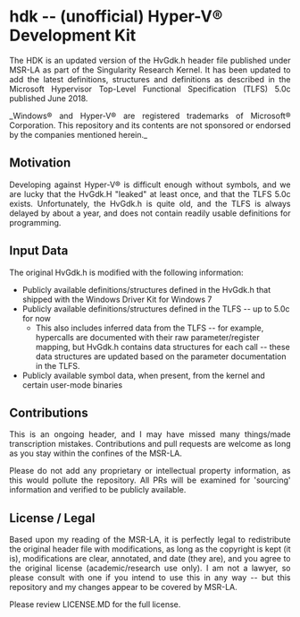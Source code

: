 # hdk -- (unofficial) Hyper-V® Development Kit
<p align="justify">
The HDK is an updated version of the HvGdk.h header file published under MSR-LA as part of the Singularity Research Kernel. It has been updated to add the latest definitions, structures and definitions as described in the Microsoft Hypervisor Top-Level Functional Specification (TLFS) 5.0c published June 2018.
</p>

<p align="justify">
_Windows® and Hyper-V® are registered trademarks of Microsoft® Corporation. This repository and its contents are not sponsored or endorsed by the companies mentioned herein._
</p>

## Motivation

<p align="justify">
Developing against Hyper-V® is difficult enough without symbols, and we are lucky that the HvGdk.H "leaked" at least once, and that the TLFS 5.0c exists. Unfortunately, the HvGdk.h is quite old, and the TLFS is always delayed by about a year, and does not contain readily usable definitions for programming.
</p>

## Input Data

<p align="justify">
The original HvGdk.h is modified with the following information:

* Publicly available definitions/structures defined in the HvGdk.h that shipped with the Windows Driver Kit for Windows 7
* Publicly available definitions/structures defined in the TLFS -- up to 5.0c for now
  * This also includes inferred data from the TLFS -- for example, hypercalls are documented with their raw parameter/register mapping, but HvGdk.h contains data structures for each call -- these data structures are updated based on the parameter documentation in the TLFS.
* Publicly available symbol data, when present, from the kernel and certain user-mode binaries
</p>

## Contributions

<p align="justify">
This is an ongoing header, and I may have missed many things/made transcription mistakes. Contributions and pull requests are welcome as long as you stay within the confines of the MSR-LA.
</p>

<p align="justify">
Please do not add any proprietary or intellectual property information, as this would pollute the repository. All PRs will be examined for 'sourcing' information and verified to be publicly available.
</p>

## License / Legal

<p align="justify">
Based upon my reading of the MSR-LA, it is perfectly legal to redistribute the original header file with modifications, as long as the copyright is kept (it is), modifications are clear, annotated, and date (they are), and you agree to the original license (academic/research use only). I am not a lawyer, so please consult with one if you intend to use this in any way -- but this repository and my changes appear to be covered by MSR-LA.
</p>

Please review LICENSE.MD for the full license.
